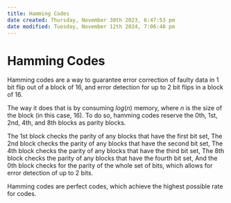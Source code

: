 ```yaml
---
title: Hamming Codes
date created: Thursday, November 30th 2023, 6:47:53 pm
date modified: Tuesday, November 12th 2024, 7:06:48 pm
---
```


# Hamming Codes

Hamming codes are a way to guarantee error correction of faulty data in 1 bit flip out of a block of 16, and error detection for up to 2 bit flips in a block of 16.

The way it does that is by consuming $log(n)$ memory, where $n$ is the size of the block (in this case, 16). To do so, hamming codes reserve the 0th, 1st, 2nd, 4th, and 8th blocks as parity blocks.

The 1st block checks the parity of any blocks that have the first bit set,
The 2nd block checks the parity of any blocks that have the second bit set,
The 4th block checks the parity of any blocks that have the third bit set,
The 8th block checks the parity of any blocks that have the fourth bit set,
And the 0th block checks for the parity of the whole set of bits, which allows for error detection of up to 2 bits.

Hamming codes are perfect codes, which achieve the highest possible rate for codes.
